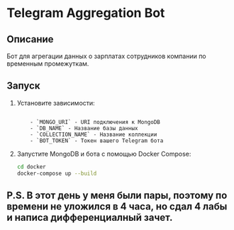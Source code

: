 # Telegram Aggregation Bot

## Описание

Бот для агрегации данных о зарплатах сотрудников компании по временным промежуткам.

## Запуск

1. Установите зависимости:
    ```Параметры конфигурации задаются через переменные окружения в  config/.env:

        - `MONGO_URI` - URI подключения к MongoDB
        - `DB_NAME` - Название базы данных
        - `COLLECTION_NAME` - Название коллекции
        - `BOT_TOKEN` - Токен вашего Telegram бота
    ```

2. Запустите MongoDB и бота с помощью Docker Compose:
    ```sh
    cd docker
    docker-compose up --build
    ```

## P.S. В этот день у меня были пары, поэтому по времени не уложился в 4 часа, но сдал 4 лабы и написа дифференциалный зачет.
